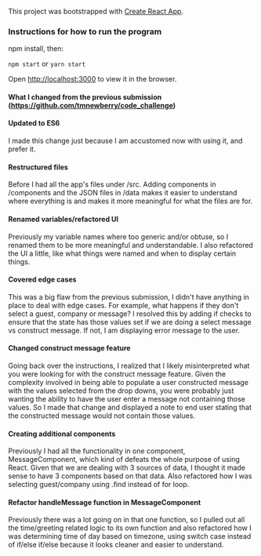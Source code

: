 This project was bootstrapped with [Create React App](https://github.com/facebookincubator/create-react-app).

### Instructions for how to run the program

npm install, then:

`npm start` or `yarn start`

Open [http://localhost:3000](http://localhost:3000) to view it in the browser.


#### What I changed from the previous submission (https://github.com/tmnewberry/code_challenge)

#### Updated to ES6
  I made this change just because I am accustomed now with using it, and prefer it.
#### Restructured files
  Before I had all the app's files under /src. Adding components in /components and the JSON files in /data makes it easier to understand where everything is and makes it more meaningful for what the files are for.
#### Renamed variables/refactored UI
  Previously my variable names where too generic and/or obtuse, so I renamed them to be more meaningful and understandable. I also refactored the UI a little, like what things were named and when to display certain things.
#### Covered edge cases
  This was a big flaw from the previous submission, I didn't have anything in place to deal with edge cases. For example, what happens if they don't select a guest, company or message? I resolved this by adding if checks to ensure that the state has those values set if we are doing a select message vs construct message. If not, I am displaying error message to the user.
#### Changed construct message feature
  Going back over the instructions, I realized that I likely misinterpreted what you were looking for with the construct message feature. Given the complexity involved in being able to populate a user constructed message with the values selected from the drop downs, you were probably just wanting the ability to have the user enter a message not containing those values. So I made that change and displayed a note to end user stating that the constructed message would not contain those values.
#### Creating additional components
  Previously I had all the functionality in one component, MessageComponent, which kind of defeats the whole purpose of using React. Given that we are dealing with 3 sources of data, I thought it made sense to have 3 components based on that data. Also refactored how I was selecting guest/company using .find instead of for loop.
#### Refactor handleMessage function in MessageComponent
  Previously there was a lot going on in that one function, so I pulled out all the time/greeting related logic to its own function and also refactored how I was determining time of day based on timezone, using switch case instead of if/else if/else because it looks cleaner and easier to understand.
